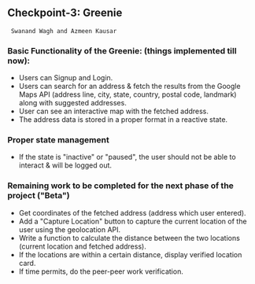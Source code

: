## Checkpoint-3: Greenie

` Swanand Wagh and Azmeen Kausar`

### Basic Functionality of the Greenie: (things implemented till now):
- Users can Signup and Login.
- Users can search for an address & fetch the results from the Google Maps API (address line, city, state, country, postal code, landmark) along with suggested addresses.
- User can see an interactive map with the fetched address.
- The address data is stored in a proper format in a reactive state.

### Proper state management  
- If the state is "inactive" or "paused", the user should not be able to interact & will be logged out.

###  Remaining work to be completed for the next phase of the project ("Beta")
- Get coordinates of the fetched address (address which user entered).
- Add a "Capture Location" button to capture the current location of the user using the geolocation API.
- Write a function to calculate the distance between the two locations (current location and fetched address).
- If the locations are within a certain distance, display verified location card.
- If time permits, do the peer-peer work verification.

